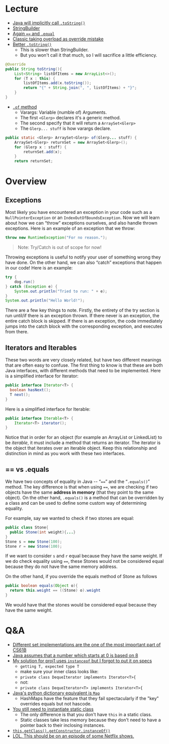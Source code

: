 # Lecture
- [Java will implicitly call `.toString()`](https://youtu.be/AKnMv0ootkg?list=PL8FaHk7qbOD4vPE_Bd8QagarKi3kPw8rB&t=305)
- [StringBuilder](https://youtu.be/AKnMv0ootkg?list=PL8FaHk7qbOD4vPE_Bd8QagarKi3kPw8rB&t=465)
- [Again `==` and `.equal`](https://youtu.be/qHuS1o97nfQ?list=PL8FaHk7qbOD4vPE_Bd8QagarKi3kPw8rB&t=40)
- [Classic taking overload as override mistake](https://youtu.be/qHuS1o97nfQ?list=PL8FaHk7qbOD4vPE_Bd8QagarKi3kPw8rB&t=197)
- [Better `.toString()`](https://www.youtube.com/watch?v=tjLpeVD0KWc&list=PL8FaHk7qbOD4vPE_Bd8QagarKi3kPw8rB&index=8)
  - This is slower than StringBuilder.
  - But you won't call it that much, so I will sacrifice a little efficiency.
```java
@Override
public String toString(){
	List<String> listOfItems = new ArrayList<>();
	for (T x : this) {
		listOfItems.add(x.toString());
		return "{" + String.join(", ", listOfItems) + "}";
	}
}
```
- [`.of` method](https://youtu.be/tjLpeVD0KWc?list=PL8FaHk7qbOD4vPE_Bd8QagarKi3kPw8rB&t=189)
  - Varargs: Variable (numble of) Arguments.
  - The first `<Glerp>` declares it's a generic method.
  - The second specify that it will return a `ArraySet<Glerp>`
  - The `Glerp... stuff` is how varargs declare.
```java
public static <Glerp> ArraySet<Glerp> of(Glerp... stuff) {
	ArraySet<Glerp> returnSet = new ArraySet<Glerp>();
	for (Glerp x : stuff) {
		returnSet.add(x);
	}
	return returnSet;
```

# Overview
## Exceptions
Most likely you have encountered an exception in your code such as a `NullPointerException` or an `IndexOutOfBoundsException`. Now we will learn about how we can “throw” exceptions ourselves, and also handle thrown exceptions. Here is an example of an exception that we throw:
```java
throw new RuntimeException("For no reason.");
```
> Note: Try/Catch is out of scope for now!

Throwing exceptions is useful to notify your user of something wrong they have done. On the other hand, we can also “catch” exceptions that happen in our code! Here is an example:
```java
try {
    dog.run()
} catch (Exception e) {
    System.out.println("Tried to run: " + e);
}
System.out.println("Hello World!");
```
There are a few key things to note. Firstly, the entirety of the try section is run until/if there is an exception thrown. If there never is an exception, the entire catch block is skipped. If there is an exception, the code immediately jumps into the catch block with the corresponding exception, and executes from there.

## Iterators and Iterables
These two words are very closely related, but have two different meanings that are often easy to confuse. The first thing to know is that these are both Java interfaces, with different methods that need to be implemented. Here is a simplified interface for Iterator:
```java
public interface Iterator<T> {
  boolean hasNext();
  T next();
}
```
Here is a simplified interface for Iterable:
```java
public interface Iterable<T> {
    Iterator<T> iterator();
}
```
Notice that in order for an object (for example an ArrayList or LinkedList) to be *iterable*, it must include a method that returns an iterator. The iterator is the object that iterates over an iterable object. Keep this relationship and distinction in mind as you work with these two interfaces.

## == vs .equals
We have two concepts of equality in Java -- “`==`” and the “`.equals()`” method. The key difference is that when using `==`, we are checking if two objects have the same **address in memory** (that they point to the same object). On the other hand, `.equals()` is a method that can be overridden by a class and can be used to define some custom way of determining equality.

For example, say we wanted to check if two stones are equal:
```java
public class Stone{
  public Stone(int weight){...}
}
Stone s = new Stone(100);
Stone r = new Stone(100);
```
If we want to consider `s` and `r` equal because they have the same weight. If we do check equality using `==`, these Stones would not be considered equal because they do not have the same memory address.

On the other hand, if you override the equals method of Stone as follows
```java
public boolean equals(Object o){
  return this.weight == ((Stone) o).weight
}
```
We would have that the stones would be considered equal because they have the same weight.

# Q&A
- [Different set implementations are the one of the most important part of CS61B](https://youtu.be/7bKEipkOj_4?t=184)
- [Java assumes that a number which starts at 0 is based on 8](https://youtu.be/7bKEipkOj_4?t=716)
- [My solution for proj1 uses `instanceof` but I forgot to put it on specs](https://youtu.be/7bKEipkOj_4?t=1347)
  - `getting T, expected type T`
  - make sure your inner class looks like:
  - `private class DequeIterator implements Iterator<T>{`
  - not:
  - `private class DequeIterator<T> implements Iterator<T>{`
- [Java's python dictionary equivalent is `Map`](https://youtu.be/7bKEipkOj_4?t=1504)
  - HashMaps have the feature that they fail spectacularly if the "key" overrides equals but not hascode.
- [You still need to instantiate static class](https://youtu.be/7bKEipkOj_4?t=2116)
  - The only difference is that you don't have `this` in a static class.
  - Static classes take less memory because they don't need to have a pointer back to their inclosing instances.
- [`this.getClass().getConstructor.instanceOf()`](https://youtu.be/7bKEipkOj_4?t=2814)
- [LOL. This should be on an episode of some Netflix shows.](https://youtu.be/7bKEipkOj_4?t=3100)